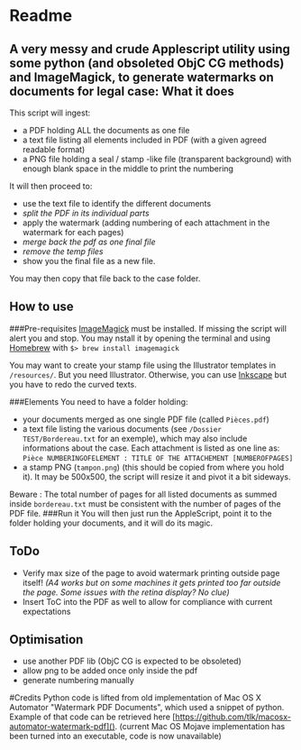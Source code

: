 # Readme

A very messy and crude Applescript utility using some python (and obsoleted ObjC CG methods) and ImageMagick, to generate watermarks on documents for legal case:
What it does
-

This script will ingest:

- a PDF holding ALL the documents as one file
- a text file listing all elements included in PDF (with a given agreed readable format)
- a PNG file holding a seal / stamp -like file (transparent background) with enough blank space in the middle to print the numbering

It will then proceed to: 

- use the text file to identify the different documents
- *split the PDF in its individual parts*
- apply the watermark (adding numbering of each attachment in the watermark for each pages)
- *merge back the pdf as one final file*
- *remove the temp files*
- show you the final file as a new file.

You may then copy that file back to the case folder.

How to use
-
###Pre-requisites
[ImageMagick](https://imagemagick.org) must be installed. If missing the script will alert you and stop.
You may nstall it by opening the terminal and using [Homebrew](https://brew.sh) with `$> brew install imagemagick`

You may want to create your stamp file using the Illustrator templates in `/resources/`. But you need Illustrator. Otherwise, you can use [Inkscape](https://inkscape.org) but you have to redo the curved texts.

###Elements
You need to have a folder holding:

- your documents merged as one single PDF file (called `Pièces.pdf`)
- a text file listing the various documents (see `/Dossier TEST/Bordereau.txt` for an exemple), which may also include informations about the case. Each attachment is listed as one line as: `Pièce NUMBERINGOFELEMENT : TITLE OF THE ATTACHEMENT [NUMBEROFPAGES]`
- a stamp PNG (`tampon.png`) (this should be copied from where you hold it). It may be 500x500, the script will resize it and pivot it a bit sideways.

Beware : The total number of pages for all listed documents as summed inside `bordereau.txt` must be consistent with the number of pages of the PDF file.
###Run it
You will then just run the AppleScript, point it to the folder holding your documents, and it will do its magic.

ToDo
-
- Verify max size of the page to avoid watermark printing outside page itself! *(A4 works but on some machines it gets printed too far outside the page. Some issues with the retina display? No clue)*
- Insert ToC into the PDF as well to allow for compliance with current expectations

Optimisation 
-
- use another PDF lib (ObjC CG is expected to be obsoleted)
- allow png to be added once only inside the pdf
- generate numbering manually

#Credits
Python code is lifted from old implementation of Mac OS X Automator "Watermark PDF Documents", which used a snippet of python. Example of that code can be retrieved here [https://github.com/tlk/macosx-automator-watermark-pdf](). (current Mac OS Mojave implementation has been turned into an executable, code is now unavailable)